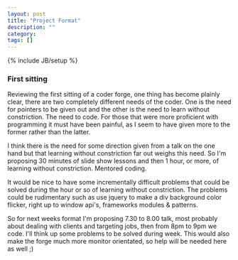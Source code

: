 ```yaml
---
layout: post
title: "Project Format"
description: ""
category:
tags: []
---
```

{% include JB/setup %}

### First sitting

Reviewing the first sitting of a coder forge, one thing has become plainly clear,
there are two completely different needs of the coder. One is the need for
pointers to be given out and the other is the need to learn without constriction.
The need to code. For those that were more proficient with programming it must
have been painful, as I seem to have given more to the former rather than the
latter.

I think there is the need for some direction given from a talk on the one
hand but that learning without constriction far out weighs this need. So I'm
proposing 30 minutes of slide show lessons and then 1 hour, or more, of learning
without constriction. Mentored coding.

It would be nice to have some incrementally difficult problems that could be
solved during the hour or so of learning without constriction. The problems
could be rudimentary such as use jquery to make a div background color flicker,
right up to window api's, frameworks modules & patterns.

So for next weeks format I'm proposing 7.30 to 8.00 talk, most probably about
dealing with clients and targeting jobs, then from 8pm to 9pm we code. I'll
think up some problems to be solved during week. This would also make the forge
much more monitor orientated, so help will be needed here as well ;)
